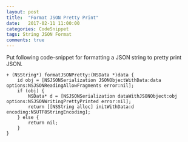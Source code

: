 ```yaml
---
layout: post
title:  "Format JSON Pretty Print"
date:   2017-02-11 11:00:00
categories: CodeSnippet
tags: String JSON Format
comments: true
---
```


Put following code-snippet for formatting a JSON string to pretty print JSON.

```objc
+ (NSString*) formatJSONPretty:(NSData *)data {
    id obj = [NSJSONSerialization JSONObjectWithData:data options:NSJSONReadingAllowFragments error:nil];
    if (obj) {
        NSData* d = [NSJSONSerialization dataWithJSONObject:obj options:NSJSONWritingPrettyPrinted error:nil];
        return [[NSString alloc] initWithData:d encoding:NSUTF8StringEncoding];
    } else {
        return nil;
    }
}
```

